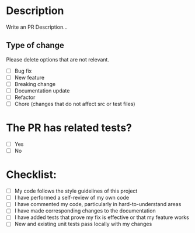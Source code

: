 # Description

Write an PR Description...

## Type of change

Please delete options that are not relevant.

- [ ] Bug fix
- [ ] New feature
- [ ] Breaking change
- [ ] Documentation update
- [ ] Refactor
- [ ] Chore (changes that do not affect src or test files)

# The PR has related tests?

- [ ] Yes
- [ ] No

# Checklist:

- [ ] My code follows the style guidelines of this project
- [ ] I have performed a self-review of my own code
- [ ] I have commented my code, particularly in hard-to-understand areas
- [ ] I have made corresponding changes to the documentation
- [ ] I have added tests that prove my fix is effective or that my feature works
- [ ] New and existing unit tests pass locally with my changes
